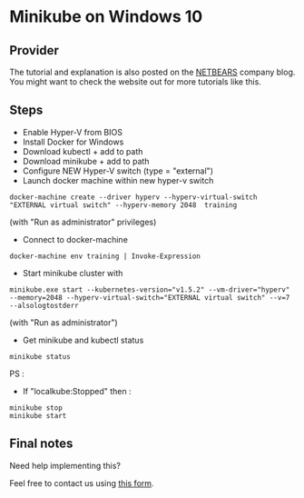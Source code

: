 # Minikube on Windows 10

## Provider
The tutorial and explanation is also posted on the [NETBEARS](https://netbears.com/blog/install-minikube-windows10/) company blog. You might want to check the website out for more tutorials like this.

## Steps
- Enable Hyper-V from BIOS
- Install Docker for Windows
- Download kubectl + add to path
- Download minikube + add to path
- Configure NEW Hyper-V switch (type = "external")
- Launch docker machine within new hyper-v switch
```
docker-machine create --driver hyperv --hyperv-virtual-switch "EXTERNAL virtual switch" --hyperv-memory 2048  training
``` 
(with "Run as administrator" privileges)
- Connect to docker-machine
```
docker-machine env training | Invoke-Expression
```
- Start minikube cluster with
```
minikube.exe start --kubernetes-version="v1.5.2" --vm-driver="hyperv" --memory=2048 --hyperv-virtual-switch="EXTERNAL virtual switch" --v=7 --alsologtostderr
```
(with "Run as administrator")
- Get minikube and kubectl status
```
minikube status
```

PS :
- If "localkube:Stopped" then :
```
minikube stop
minikube start
```

## Final notes
Need help implementing this?

Feel free to contact us using [this form](https://netbears.com/#contact-form).
